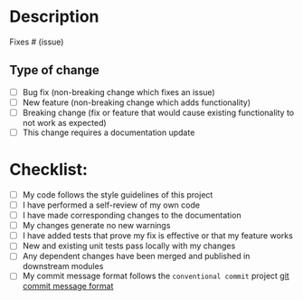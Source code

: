 # Description

<!--
Please include a summary of the change and which issue is fixed.
Please also include relevant motivation and context.
List any dependencies that are required for this change.
-->

Fixes # (issue)

## Type of change

<!-- (Update "[ ]" to "[x]" to check a box) -->

- [ ] Bug fix (non-breaking change which fixes an issue)
- [ ] New feature (non-breaking change which adds functionality)
- [ ] Breaking change (fix or feature that would cause existing functionality to not work as expected)
- [ ] This change requires a documentation update

# Checklist:

- [ ] My code follows the style guidelines of this project
- [ ] I have performed a self-review of my own code
- [ ] I have made corresponding changes to the documentation
- [ ] My changes generate no new warnings
- [ ] I have added tests that prove my fix is effective or that my feature works
- [ ] New and existing unit tests pass locally with my changes
- [ ] Any dependent changes have been merged and published in downstream modules
- [ ] My commit message format follows the `conventional commit` project [git commit message format](https://www.conventionalcommits.org/en/v1.0.0/#summary)
